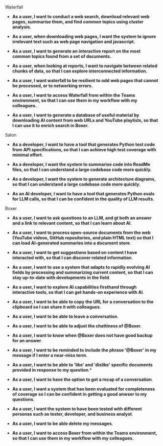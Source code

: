 
Waterfall

*   **As a user, I want to conduct a web search, download relevant web pages, summarise them, and find common topics using cluster analysis.**

*   **As a user, when downloading web pages, I want the system to ignore irrelevant text such as web page navigation and javascript.**

*   **As a user, I want to generate an interactive report on the most common topics found from a set of documents.**

*   **As a user, when looking at reports, I want to navigate between related chunks of data, so that I can explore interconnected information.**

*   **As a user, I want waterfall to be resilient to odd web pages that cannot be processed, or to networking errors.**

*   **As a user, I want to access Waterfall from within the Teams environment, so that I can use them in my workflow with my colleagues.**

*   **As a user, I want to generate a database of useful material by downloading AI content from web URLs and YouTube playlists, so that I can use it to enrich search in Boxer.**



Salon

*   **As a developer, I want to have a tool that generates Python test code from API specifications, so that I can achieve high test coverage with minimal effort.**

*   **As a developer, I want the system to summarise code into ReadMe files, so that I can understand a large codebase code more quickly.**

*   **As a developer, I want the system to generate architecture diagrams, so that I can understand a large codebase code more quickly.**

*   **As an AI developer, I want to have a tool that generates Python evals for LLM calls, so that I can be confident in the quality of LLM results.**


Boxer

*   **As a user, I want to ask questions to an LLM, and gt both an answer and a link to relevant content, so that I can learn about AI**.

*   **As a user, I want to process open-source documents from the web (YouTube videos, GitHub repositories, and plain HTML text) so that I can load AI-generated summaries into a document store**.

*   **As a user, I want to get suggestions based on content I have interacted with, so that I can discover related information**.

*   **As a user, I want to use a system that adapts to rapidly evolving AI fields by processing and summarizing current content, so that I can stay up-to-date with developments in the field**.

*   **As a user, I want to explore AI capabilities firsthand through interactive tools, so that I can get hands-on experience with AI**.

*   **As a user, I want to be able to copy the URL for a conversation to the clipboard so I can share it with colleagues**.

*   **As a user, I want to be able to leave a conversation**.

*   **As a user, I want to be able to adjust the chattiness of @Boxer**.

*   **As a user, I want to know when @Boxer does not have good backup for an answer**.

*   **As a user, I want to be reminded to include the phrase '@Boxer' in my message if I enter a near-miss term**.

*   **As a user, I want to be able to 'like' and 'dislike' specific documents provided in response to my question**.*

*   **As a user, I want to have the option to get a recap of a conversation**.

*   **As a user, I want a system that has been evaluated for completeness of coverage so I can be confident in getting a good anwser to my questions**.

*   **As a user, I want the system to have been tested with different personas such as tester, developer, and business analyst**.

*   **As a user, I want to be able delete my messages**.

*   **As a user, I want to access Boxer from within the Teams environment, so that I can use them in my workflow with my colleagues.**
